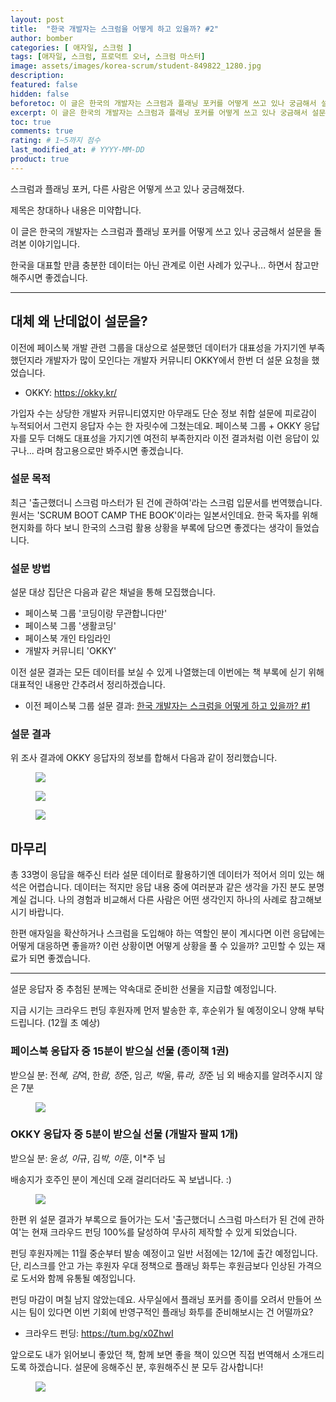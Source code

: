 ```yaml
---
layout: post
title:  "한국 개발자는 스크럼을 어떻게 하고 있을까? #2"
author: bomber
categories: [ 애자일, 스크럼 ]
tags: [애자일, 스크럼, 프로덕트 오너, 스크럼 마스터]
image: assets/images/korea-scrum/student-849822_1280.jpg
description: 
featured: false
hidden: false
beforetoc: 이 글은 한국의 개발자는 스크럼과 플래닝 포커를 어떻게 쓰고 있나 궁금해서 설문을 돌려본 이야기입니다.
excerpt: 이 글은 한국의 개발자는 스크럼과 플래닝 포커를 어떻게 쓰고 있나 궁금해서 설문을 돌려본 이야기입니다.
toc: true
comments: true
rating: # 1~5까지 점수
last_modified_at: # YYYY-MM-DD
product: true
---
```


스크럼과 플래닝 포커, 다른 사람은 어떻게 쓰고 있나 궁금해졌다.

<div class="note">
<p>
제목은 창대하나 내용은 미약합니다.

이 글은 한국의 개발자는 스크럼과 플래닝 포커를 어떻게 쓰고 있나 궁금해서 설문을 돌려본 이야기입니다.

한국을 대표할 만큼 충분한 데이터는 아닌 관계로 이런 사례가 있구나... 하면서 참고만 해주시면 좋겠습니다.
</p>
</div>

<hr/>

## 대체 왜 난데없이 설문을?
이전에 페이스북 개발 관련 그룹을 대상으로 설문했던 데이터가 대표성을 가지기엔 부족했던지라 개발자가 많이 모인다는 개발자 커뮤니티 OKKY에서 한번 더 설문 요청을 했었습니다. 

<ul><li>OKKY: <a href="https://okky.kr/" target="_blank">https://okky.kr/</a></li></ul>

가입자 수는 상당한 개발자 커뮤니티였지만 아무래도 단순 정보 취합 설문에 피로감이 누적되어서 그런지 응답자 수는 한 자릿수에 그쳤는데요. 페이스북 그룹 + OKKY 응답자를 모두 더해도 대표성을 가지기엔 여전히 부족한지라 이전 결과처럼 이런 응답이 있구나... 라며 참고용으로만 봐주시면 좋겠습니다.

### 설문 목적
최근 '출근했더니 스크럼 마스터가 된 건에 관하여'라는 스크럼 입문서를 번역했습니다.
원서는 'SCRUM BOOT CAMP THE BOOK'이라는 일본서인데요.
한국 독자를 위해 현지화를 하다 보니 한국의 스크럼 활용 상황을 부록에 담으면 좋겠다는 생각이 들었습니다.

### 설문 방법
설문 대상 집단은 다음과 같은 채널을 통해 모집했습니다.

* 페이스북 그룹 '코딩이랑 무관합니다만'
* 페이스북 그룹 '생활코딩'
* 페이스북 개인 타임라인 
* 개발자 커뮤니티 'OKKY'

이전 설문 결과는 모든 데이터를 보실 수 있게 나열했는데 이번에는 책 부록에 싣기 위해 대표적인 내용만 간추려서 정리하겠습니다. 

<ul><li>
이전 페이스북 그룹 설문 결과: 
<a href="/korea-scrum-1/" target="_blank">한국 개발자는 스크럼을 어떻게 하고 있을까? #1</a>
</li></ul>

### 설문 결과
위 조사 결과에 OKKY 응답자의 정보를 합해서 다음과 같이 정리했습니다. 

<figure>
<img class="large" src="https://img1.daumcdn.net/thumb/R1280x0/?fname=http://t1.daumcdn.net/brunch/service/user/96Gy/image/-a8Rg3JSsRWuaV43xQkjLdorUjE.png" alter="">
<figcaption class="center"></figcaption>
</figure>

<figure>
<img class="large" src="https://img1.daumcdn.net/thumb/R1280x0/?fname=http://t1.daumcdn.net/brunch/service/user/96Gy/image/nisSijZ6r9SY7u7EinJnGjEQD9s.png" alter="">
<figcaption class="center"></figcaption>
</figure>

<figure>
<img class="large" src="https://img1.daumcdn.net/thumb/R1280x0/?fname=http://t1.daumcdn.net/brunch/service/user/96Gy/image/FHVD4iFVnQJI9RIfggR8hC2V3cQ.png" alter="">
<figcaption class="center"></figcaption>
</figure>

## 마무리
총 33명이 응답을 해주신 터라 설문 데이터로 활용하기엔 데이터가 적어서 의미 있는 해석은 어렵습니다.
데이터는 적지만 응답 내용 중에 여러분과 같은 생각을 가진 분도 분명 계실 겁니다.
나의 경험과 비교해서 다른 사람은 어떤 생각인지 하나의 사례로 참고해보시기 바랍니다.

한편 애자일을 확산하거나 스크럼을 도입해야 하는 역할인 분이 계시다면 이런 응답에는 어떻게 대응하면 좋을까? 이런 상황이면 어떻게 상황을 풀 수 있을까? 고민할 수 있는 재료가 되면 좋겠습니다.

<hr/>

설문 응답자 중 추첨된 분께는 약속대로 준비한 선물을 지급할 예정입니다.

지급 시기는 크라우드 펀딩 후원자께 먼저 발송한 후, 후순위가 될 예정이오니 양해 부탁드립니다. (12월 초 예상)

### 페이스북 응답자 중 15분이 받으실 선물 (종이책 1권)

받으실 분: 전*혜, 김*억, 한*람, 정*준, 임*곤, 박*울, 류*라, 장*준 님 외 배송지를 알려주시지 않은 7분

<figure>
<img class="large" src="https://img1.daumcdn.net/thumb/R1280x0/?fname=http://t1.daumcdn.net/brunch/service/user/96Gy/image/ff56t77rzQ8lL2mUgukyveIkbxc.png" alter="">
<figcaption class="center"></figcaption>
</figure>

### OKKY 응답자 중 5분이 받으실 선물 (개발자 팔찌 1개)
받으실 분: 윤*성, 이*규, 김*박, 이*훈, 이*주 님 

배송지가 호주인 분이 계신데 오래 걸리더라도 꼭 보냅니다. :) 

<figure>
<img class="large" src="https://img1.daumcdn.net/thumb/R1280x0/?fname=http://t1.daumcdn.net/brunch/service/user/96Gy/image/z5Wr7B7IA31NAVpVl9Db3-kvp3A.png" alter="">
<figcaption class="center"></figcaption>
</figure>


한편 위 설문 결과가 부록으로 들어가는 도서 '출근했더니 스크럼 마스터가 된 건에 관하여'는 현재 크라우드 펀딩 100%를 달성하여 무사히 제작할 수 있게 되었습니다.

펀딩 후원자께는 11월 중순부터 발송 예정이고 일반 서점에는 12/1에 출간 예정입니다.
단, 리스크를 안고 가는 후원자 우대 정책으로 플래닝 화투는 후원금보다 인상된 가격으로 도서와 함께 유통될 예정입니다. 

펀딩 마감이 며칠 남지 않았는데요. 
사무실에서 플래닝 포커를 종이를 오려서 만들어 쓰시는 팀이 있다면 이번 기회에 반영구적인 플래닝 화투를 준비해보시는 건 어떨까요? 

<ul><li>
크라우드 펀딩: <a href="https://tum.bg/x0ZhwI" target="_blank">https://tum.bg/x0ZhwI</a>
</li></ul>

앞으로도 내가 읽어보니 좋았던 책, 함께 보면 좋을 책이 있으면 직접 번역해서 소개드리도록 하겠습니다.
설문에 응해주신 분, 후원해주신 분 모두 감사합니다!

<figure>
<img class="large" src="https://img1.daumcdn.net/thumb/R1280x0/?fname=http://t1.daumcdn.net/brunch/service/user/96Gy/image/LIVHCaTf8CekqwPRtUhglVPJJNo.jpg" alter="">
<figcaption class="center"></figcaption>
</figure>

